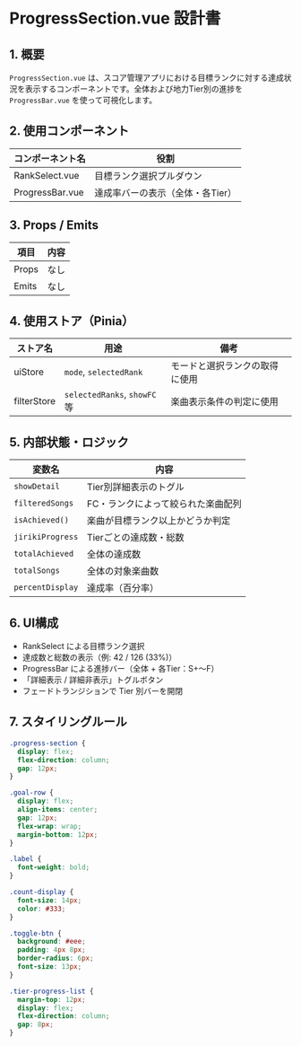 # ProgressSection.vue 設計書

## 1. 概要

`ProgressSection.vue` は、スコア管理アプリにおける目標ランクに対する達成状況を表示するコンポーネントです。全体および地力Tier別の進捗を `ProgressBar.vue` を使って可視化します。

## 2. 使用コンポーネント

| コンポーネント名       | 役割                        |
|------------------------|-----------------------------|
| RankSelect.vue         | 目標ランク選択プルダウン    |
| ProgressBar.vue        | 達成率バーの表示（全体・各Tier） |

## 3. Props / Emits

| 項目   | 内容 |
|--------|------|
| Props  | なし |
| Emits  | なし |

## 4. 使用ストア（Pinia）

| ストア名      | 用途                         | 備考                           |
|---------------|------------------------------|--------------------------------|
| uiStore       | `mode`, `selectedRank`       | モードと選択ランクの取得に使用 |
| filterStore   | `selectedRanks`, `showFC` 等 | 楽曲表示条件の判定に使用       |

## 5. 内部状態・ロジック

| 変数名           | 内容                              |
|------------------|-----------------------------------|
| `showDetail`     | Tier別詳細表示のトグル             |
| `filteredSongs`  | FC・ランクによって絞られた楽曲配列 |
| `isAchieved()`   | 楽曲が目標ランク以上かどうか判定  |
| `jirikiProgress` | Tierごとの達成数・総数             |
| `totalAchieved`  | 全体の達成数                       |
| `totalSongs`     | 全体の対象楽曲数                   |
| `percentDisplay` | 達成率（百分率）                   |

## 6. UI構成

- RankSelect による目標ランク選択
- 達成数と総数の表示（例: 42 / 126 (33%)）
- ProgressBar による進捗バー（全体 + 各Tier：S+〜F）
- 「詳細表示 / 詳細非表示」トグルボタン
- フェードトランジションで Tier 別バーを開閉

## 7. スタイリングルール

```css
.progress-section {
  display: flex;
  flex-direction: column;
  gap: 12px;
}

.goal-row {
  display: flex;
  align-items: center;
  gap: 12px;
  flex-wrap: wrap;
  margin-bottom: 12px;
}

.label {
  font-weight: bold;
}

.count-display {
  font-size: 14px;
  color: #333;
}

.toggle-btn {
  background: #eee;
  padding: 4px 8px;
  border-radius: 6px;
  font-size: 13px;
}

.tier-progress-list {
  margin-top: 12px;
  display: flex;
  flex-direction: column;
  gap: 8px;
}

